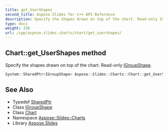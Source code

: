 ```yaml
---
title: get_UserShapes
second_title: Aspose.Slides for C++ API Reference
description: Specify the shapes drawn on top of the chart. Read-only IGroupShape.
type: docs
weight: 326
url: /cpp/aspose.slides.charts/chart/get_usershapes/
---
```

## Chart::get_UserShapes method


Specify the shapes drawn on top of the chart. Read-only [IGroupShape](../../../aspose.slides/igroupshape/).

```cpp
System::SharedPtr<IGroupShape> Aspose::Slides::Charts::Chart::get_UserShapes() override
```

## See Also

* Typedef [SharedPtr](../../../system/sharedptr/)
* Class [IGroupShape](../../../aspose.slides/igroupshape/)
* Class [Chart](../)
* Namespace [Aspose::Slides::Charts](../../)
* Library [Aspose.Slides](../../../)
